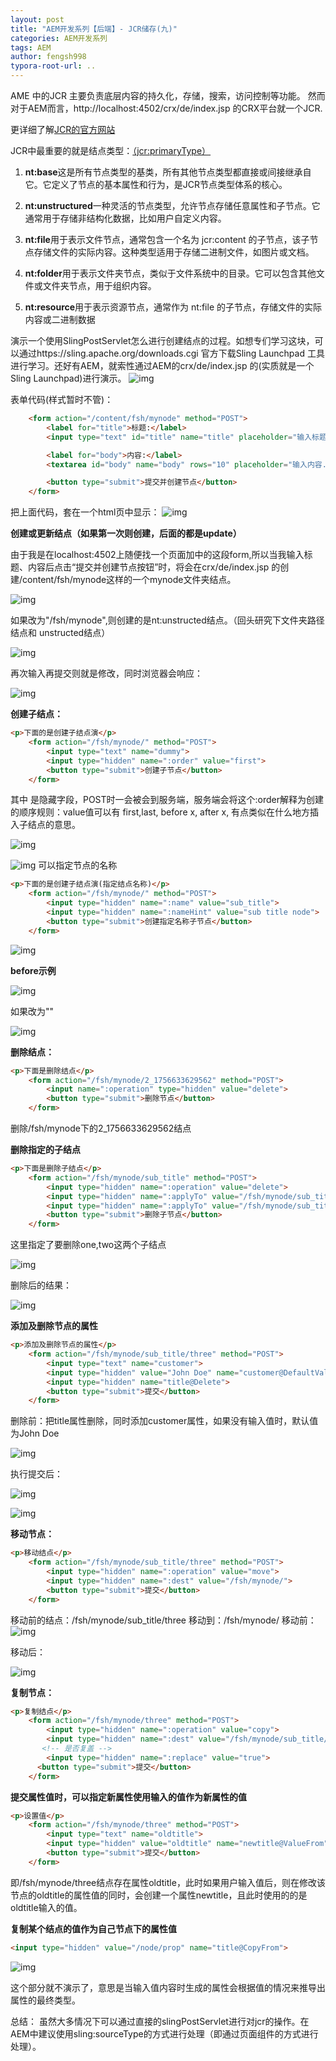 ```yaml
---
layout: post
title: "AEM开发系列【后端】- JCR储存(九)"
categories: AEM开发系列
tags: AEM
author: fengsh998
typora-root-url: ..
---
```


AME 中的JCR 主要负责底层内容的持久化，存储，搜索，访问控制等功能。
然而对于AEM而言，http://localhost:4502/crx/de/index.jsp 的CRX平台就一个JCR.

更详细了解[JCR的官方网站](https://developer.adobe.com/experience-manager/reference-materials/spec/jcr/2.0/index.html)

JCR中最重要的就是结点类型：[（jcr:primaryType）](https://developer.adobe.com/experience-manager/reference-materials/spec/jcr/2.0/3_Repository_Model.html#3.7.4.1%20Required%20Primary%20Node%20Types)

1. **nt:base**这是所有节点类型的基类，所有其他节点类型都直接或间接继承自它。它定义了节点的基本属性和行为，是JCR节点类型体系的核心。

2. **nt:unstructured**一种灵活的节点类型，允许节点存储任意属性和子节点。它通常用于存储非结构化数据，比如用户自定义内容。

3. **nt:file**用于表示文件节点，通常包含一个名为 jcr:content 的子节点，该子节点存储文件的实际内容。这种类型适用于存储二进制文件，如图片或文档。

4. **nt:folder**用于表示文件夹节点，类似于文件系统中的目录。它可以包含其他文件或文件夹节点，用于组织内容。

5. **nt:resource**用于表示资源节点，通常作为 nt:file 的子节点，存储文件的实际内容或二进制数据

演示一个使用SlingPostServlet怎么进行创建结点的过程。如想专们学习这块，可以通过https://sling.apache.org/downloads.cgi 官方下载Sling Launchpad 工具进行学习。还好有AEM，就索性通过AEM的crx/de/index.jsp 的(实质就是一个Sling Launchpad)进行演示。
![img](/assets/articles/aem/jcr/jcr-1.png)

表单代码(样式暂时不管)：
```html
    <form action="/content/fsh/mynode" method="POST">
        <label for="title">标题:</label>
        <input type="text" id="title" name="title" placeholder="输入标题...">

        <label for="body">内容:</label>
        <textarea id="body" name="body" rows="10" placeholder="输入内容..."></textarea>

        <button type="submit">提交并创建节点</button>
    </form>
```
把上面代码，套在一个html页中显示：
![img](/assets/articles/aem/jcr/jcr-2.jpg)

**创建或更新结点（如果第一次则创建，后面的都是update）**

由于我是在localhost:4502上随便找一个页面加中的这段form,所以当我输入标题、内容后点击“提交并创建节点按钮”时，将会在crx/de/index.jsp 的创建/content/fsh/mynode这样的一个mynode文件夹结点。

![img](/assets/articles/aem/jcr/jcr-3.jpg)

如果改为"/fsh/mynode",则创建的是nt:unstructed结点。（回头研究下文件夹路径结点和 unstructed结点）

![img](/assets/articles/aem/jcr/jcr-4.jpg)

再次输入再提交则就是修改，同时浏览器会响应：

![img](/assets/articles/aem/jcr/jcr-5.jpg)

**创建子结点：**
```html
<p>下面的是创建子结点演</p>
    <form action="/fsh/mynode/" method="POST">
        <input type="text" name="dummy">
        <input type="hidden" name=":order" value="first">
        <button type="submit">创建子节点</button>
    </form>
```

其中<input type="hidden" name=":order" value="first"> 是隐藏字段，POST时一会被会到服务端，服务端会将这个:order解释为创建的顺序规则：value值可以有 first,last, before x, after x, 有点类似在什么地方插入子结点的意思。

![img](/assets/articles/aem/jcr/jcr-6.jpg)

![img](/assets/articles/aem/jcr/jcr-7.jpg)
可以指定节点的名称
```html
<p>下面的是创建子结点演(指定结点名称)</p>
    <form action="/fsh/mynode/" method="POST">
        <input type="hidden" name=":name" value="sub_title">
        <input type="hidden" name=":nameHint" value="sub title node">
        <button type="submit">创建指定名称子节点</button>
    </form>
```

![img](/assets/articles/aem/jcr/jcr-8.jpg)

**before示例**

![img](/assets/articles/aem/jcr/jcr-9.jpg)

如果改为"<input type="hidden" name=":order" value="before 2_1756633629562">"

![img](/assets/articles/aem/jcr/jcr-10.jpg)

**删除结点：**

```html
<p>下面是删除结点</p>
    <form action="/fsh/mynode/2_1756633629562" method="POST">
        <input name=":operation" type="hidden" value="delete">
        <button type="submit">删除节点</button>
    </form>
```
删除/fsh/mynode下的2_1756633629562结点

**删除指定的子结点**
```html
<p>下面是删除子结点</p>
    <form action="/fsh/mynode/sub_title" method="POST">
    	<input type="hidden" name=":operation" value="delete">
    	<input type="hidden" name=":applyTo" value="/fsh/mynode/sub_title/one">
    	<input type="hidden" name=":applyTo" value="/fsh/mynode/sub_title/two">
        <button type="submit">删除子节点</button>
    </form>
```
这里指定了要删除one,two这两个子结点

![img](/assets/articles/aem/jcr/jcr-11.jpg)

删除后的结果：

![img](/assets/articles/aem/jcr/jcr-12.jpg)

**添加及删除节点的属性**
```html
<p>添加及删除节点的属性</p>
    <form action="/fsh/mynode/sub_title/three" method="POST">
    	<input type="text" name="customer">
		<input type="hidden" value="John Doe" name="customer@DefaultValue">
        <input type="hidden" name="title@Delete">
        <button type="submit">提交</button>
    </form>
```
删除前：把title属性删除，同时添加customer属性，如果没有输入值时，默认值为John Doe

![img](/assets/articles/aem/jcr/jcr-13.jpg)

执行提交后：

![img](/assets/articles/aem/jcr/jcr-14.png)

![img](/assets/articles/aem/jcr/jcr-15.jpg)

**移动节点：**

```html
<p>移动结点</p>
    <form action="/fsh/mynode/sub_title/three" method="POST">
		<input type="hidden" name=":operation" value="move">
		<input type="hidden" name=":dest" value="/fsh/mynode/">
        <button type="submit">提交</button>
    </form>
```

移动前的结点：/fsh/mynode/sub_title/three 
移动到：/fsh/mynode/
移动前：
![img](/assets/articles/aem/jcr/jcr-16.jpg)

移动后：

![img](/assets/articles/aem/jcr/jcr-17.jpg)

**复制节点：**
```html
<p>复制结点</p>
	<form action="/fsh/mynode/three" method="POST">
		<input type="hidden" name=":operation" value="copy">
		<input type="hidden" name=":dest" value="/fsh/mynode/sub_title/">
       <!-- 是否复盖 -->
		<input type="hidden" name=":replace" value="true">
      <button type="submit">提交</button>
	</form>
```

**提交属性值时，可以指定新属性使用输入的值作为新属性的值**
```html
<p>设置值</p>
    <form action="/fsh/mynode/three" method="POST">
    	<input type="text" name="oldtitle">
		<input type="hidden" value="oldtitle" name="newtitle@ValueFrom">
        <button type="submit">提交</button>
    </form>
```
即/fsh/mynode/three结点存在属性oldtitle，此时如果用户输入值后，则在修改该节点的oldtitle的属性值的同时，会创建一个属性newtitle，且此时使用的的是oldtitle输入的值。

**复制某个结点的值作为自己节点下的属性值**
```html
<input type="hidden" value="/node/prop" name="title@CopyFrom">
```

![img](/assets/articles/aem/jcr/jcr-18.png)

这个部分就不演示了，意思是当输入值内容时生成的属性会根据值的情况来推导出属性的最终类型。

总结：
虽然大多情况下可以通过直接的slingPostServlet进行对jcr的操作。在AEM中建议使用sling:sourceType的方式进行处理（即通过页面组件的方式进行处理）。
